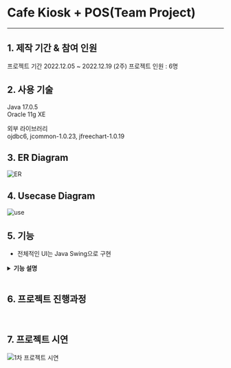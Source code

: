 <h1>Cafe Kiosk + POS(Team Project)</h1>
<hr>

## 1. 제작 기간 & 참여 인원
프로젝트 기간 2022.12.05 ~ 2022.12.19 (2주)
프로젝트 인원 : 6명

## 2. 사용 기술<br>
Java 17.0.5 <br>
Oracle 11g XE

외부 라이브러리<br>
ojdbc6, jcommon-1.0.23, jfreechart-1.0.19<br>

## 3. ER Diagram

![ER](https://user-images.githubusercontent.com/115913274/209953469-fb46e8f5-fd58-4885-ac35-ec73a65850f7.jpg) <br>


## 4. Usecase Diagram

![use](https://user-images.githubusercontent.com/115913274/209953711-5fdcacfa-3a3d-4df7-8a88-ca31cdf4fd3b.jpg) <br>




## 5. 기능
- 전체적인 UI는 Java Swing으로 구현

<details>
<summary><b>기능 설명</b></summary>
<div markdown="1">

### 5.1. 첫 시작 
![썸네일](https://user-images.githubusercontent.com/115913274/224521385-8c18030d-b6eb-413a-89dd-e77c77ad8f7d.JPG) <br>
화면을 마우스로 클릭 하면 메뉴로 이동된다.

### 5.2. 메뉴 선택
![키오스크](https://user-images.githubusercontent.com/115913274/224521414-c2f5162a-6b28-4e3e-8e98-6dd723d8c57d.JPG) <br>
![옵션](https://user-images.githubusercontent.com/115913274/224521429-ef3a1bb3-93dc-4b18-bb98-5c0d6c45abf5.JPG)
 
메뉴를 선택 및 옵션을 설정하여 결제를 진행한다.


### 5.3. 

### 5.4. 


 ### 5.5. 
 <br>

</div>
</details>

</br>

## 6. 프로젝트 진행과정

<br>

## 7. 프로젝트 시연
![1차 프로젝트 시연](https://user-images.githubusercontent.com/115913274/224521096-1a348960-572c-4e2c-ad65-05d070aeb7d5.gif)
<br>
